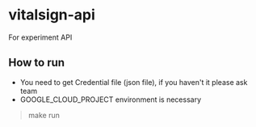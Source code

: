 # vitalsign-api
For experiment API

## How to run

- You need to get Credential file (json file), if you haven't it please ask team
- GOOGLE_CLOUD_PROJECT environment is necessary

> make run
